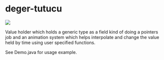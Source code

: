 # deger-tutucu
[![](https://jitpack.io/v/bariskokulu/value-holder.svg)](https://jitpack.io/#bariskokulu/value-holder)


Value holder which holds a generic type as a field kind of doing a pointers job and an animation system which helps interpolate and change the value held by time using user specified functions.

See Demo.java for usage example.
